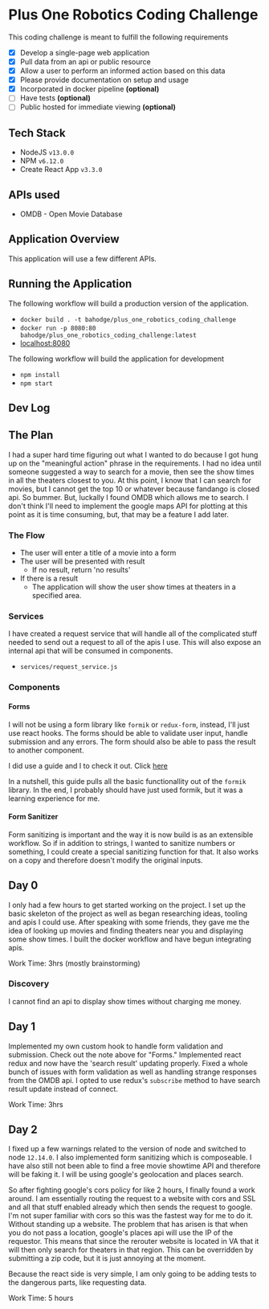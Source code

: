 # Plus One Robotics Coding Challenge

This coding challenge is meant to fulfill the following requirements

- [x] Develop a single-page web application
- [x] Pull data from an api or public resource
- [x] Allow a user to perform an informed action based on this data
- [x] Please provide documentation on setup and usage
- [x] Incorporated in docker pipeline **(optional)**
- [ ] Have tests **(optional)**
- [ ] Public hosted for immediate viewing **(optional)**

## Tech Stack

- NodeJS `v13.0.0`
- NPM `v6.12.0`
- Create React App `v3.3.0`

## APIs used

- OMDB - Open Movie Database

## Application Overview

This application will use a few different APIs.

## Running the Application

The following workflow will build a production version of the application.

- `docker build . -t bahodge/plus_one_robotics_coding_challenge`
- `docker run -p 8080:80 bahodge/plus_one_robotics_coding_challenge:latest`
- [localhost:8080](http://localhost:8080)

The following workflow will build the application for development

- `npm install`
- `npm start`

## Dev Log

## The Plan

I had a super hard time figuring out what I wanted to do because I got hung up on the "meaningful action" phrase in the requirements. I had no idea until someone suggested a way to search for a movie, then see the show times in all the theaters closest to you. At this point, I know that I can search for movies, but I cannot get the top 10 or whatever because fandango is closed api. So bummer. But, luckally I found OMDB which allows me to search. I don't think I'll need to implement the google maps API for plotting at this point as it is time consuming, but, that may be a feature I add later.

### The Flow

- The user will enter a title of a movie into a form
- The user will be presented with result
  - If no result, return 'no results'
- If there is a result
  - The application will show the user show times at theaters in a specified area.

### Services

I have created a request service that will handle all of the complicated stuff needed to send out a request to all of the apis I use. This will also expose an internal api that will be consumed in components.

- `services/request_service.js`

### Components

#### Forms

I will not be using a form library like `formik` or `redux-form`, instead, I'll just use react hooks. The forms should be able to validate user input, handle submission and any errors. The form should also be able to pass the result to another component.

I did use a guide and I to check it out. Click [here](https://www.youtube.com/watch?v=8yo44xN7-nQ&t=710s)

In a nutshell, this guide pulls all the basic functionallity out of the `formik` library. In the end, I probably should have just used formik, but it was a learning experience for me.

#### Form Sanitizer

Form sanitizing is important and the way it is now build is as an extensible workflow. So if in addition to strings, I wanted to sanitize numbers or something, I could create a special sanitizing function for that. It also works on a copy and therefore doesn't modify the original inputs.

## Day 0

I only had a few hours to get started working on the project. I set up the basic skeleton of the project as well as began researching ideas, tooling and apis I could use. After speaking with some friends, they gave me the idea of looking up movies and finding theaters near you and displaying some show times. I built the docker workflow and have begun integrating apis.

Work Time: 3hrs (mostly brainstorming)

### Discovery

I cannot find an api to display show times without charging me money.

## Day 1

Implemented my own custom hook to handle form validation and submission. Check out the note above for "Forms." Implemented react redux and now have the 'search result' updating properly. Fixed a whole bunch of issues with form validation as well as handling strange responses from the OMDB api. I opted to use redux's `subscribe` method to have search result update instead of connect.

Work Time: 3hrs

## Day 2

I fixed up a few warnings related to the version of node and switched to node `12.14.0`. I also implemented form sanitizing which is composeable. I have also still not been able to find a free movie showtime API and therefore will be faking it. I will be using google's geolocation and places search.

So after fighting google's cors policy for like 2 hours, I finally found a work around. I am essentially routing the request to a website with cors and SSL and all that stuff enabled already which then sends the request to google. I'm not super familiar with cors so this was the fastest way for me to do it. Without standing up a website. The problem that has arisen is that when you do not pass a location, google's places api will use the IP of the requestor. This means that since the rerouter website is located in VA that it will then only search for theaters in that region. This can be overridden by submitting a zip code, but it is just annoying at the moment.

Because the react side is very simple, I am only going to be adding tests to the dangerous parts, like requesting data.

Work Time: 5 hours